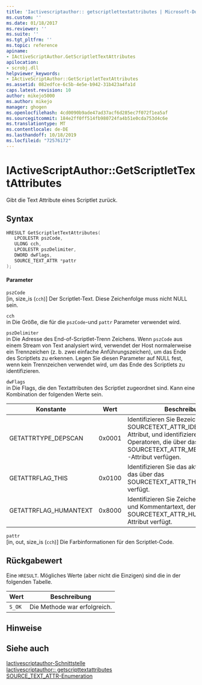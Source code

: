 ```yaml
---
title: 'Iactivescriptauthor:: getscriptlettextattributes | Microsoft-Dokumentation'
ms.custom: ''
ms.date: 01/18/2017
ms.reviewer: ''
ms.suite: ''
ms.tgt_pltfrm: ''
ms.topic: reference
apiname:
- IActiveScriptAuthor.GetScriptletTextAttributes
apilocation:
- scrobj.dll
helpviewer_keywords:
- IActiveScriptAuthor::GetScriptletTextAttributes
ms.assetid: 082edfce-6c5b-4e5e-b942-31b423a4fa1d
caps.latest.revision: 10
author: mikejo5000
ms.author: mikejo
manager: ghogen
ms.openlocfilehash: 4cd0090b9ade47ad37acf6d285ec7f072f1ea5af
ms.sourcegitcommit: 184e2ff0ff514fb980724fa4b51e0cda753d4c6e
ms.translationtype: MT
ms.contentlocale: de-DE
ms.lasthandoff: 10/18/2019
ms.locfileid: "72576172"
---
```

# <a name="iactivescriptauthorgetscriptlettextattributes"></a>IActiveScriptAuthor::GetScriptletTextAttributes
Gibt die Text Attribute eines Scriptlet zurück.  
  
## <a name="syntax"></a>Syntax  
  
```cpp
HRESULT GetScriptletTextAttributes(  
   LPCOLESTR pszCode,  
   ULONG cch,  
   LPCOLESTR pszDelimiter,  
   DWORD dwFlags,  
   SOURCE_TEXT_ATTR *pattr  
);  
```  
  
#### <a name="parameters"></a>Parameter  
 `pszCode`  
 [in, size_is (`cch`)] Der Scriptlet-Text. Diese Zeichenfolge muss nicht NULL sein.  
  
 `cch`  
 in Die Größe, die für die `pszCode`-und `pattr` Parameter verwendet wird.  
  
 `pszDelimiter`  
 in Die Adresse des End-of-Scriptlet-Trenn Zeichens. Wenn `pszCode` aus einem Stream von Text analysiert wird, verwendet der Host normalerweise ein Trennzeichen (z. b. zwei einfache Anführungszeichen), um das Ende des Scriptlets zu erkennen. Legen Sie diesen Parameter auf NULL fest, wenn kein Trennzeichen verwendet wird, um das Ende des Scriptlets zu identifizieren.  
  
 `dwFlags`  
 in Die Flags, die den Textattributen des Scriptlet zugeordnet sind. Kann eine Kombination der folgenden Werte sein.  
  
|Konstante|Wert|Beschreibung|  
|--------------|-----------|-----------------|  
|GETATTRTYPE_DEPSCAN|0x0001|Identifizieren Sie Bezeichner mit dem SOURCETEXT_ATTR_IDENTIFIER-Attribut, und identifizieren Sie Punkt Operatoren, die über das SOURCETEXT_ATTR_MEMBERLOOKUP-Attribut verfügen.|  
|GETATTRFLAG_THIS|0x0100|Identifizieren Sie das aktuelle-Objekt, das über das SOURCETEXT_ATTR_THIS-Attribut verfügt.|  
|GETATTRFLAG_HUMANTEXT|0x8000|Identifizieren Sie Zeichen folgen Inhalt und Kommentartext, der über das SOURCETEXT_ATTR_HUMANTEXT-Attribut verfügt.|  
  
 `pattr`  
 [in, out, size_is (`cch`)] Die Farbinformationen für den Scriptlet-Code.  
  
## <a name="return-value"></a>Rückgabewert  
 Eine `HRESULT`. Mögliches Werte (aber nicht die Einzigen) sind die in der folgenden Tabelle.  
  
|Wert|Beschreibung|  
|-----------|-----------------|  
|`S_OK`|Die Methode war erfolgreich.|  
  
## <a name="remarks"></a>Hinweise  
  
## <a name="see-also"></a>Siehe auch  
 [Iactivescriptauthor-Schnittstelle](../../winscript/reference/iactivescriptauthor-interface.md)    
 [Iactivescriptauthor:: getscripttextattributes](../../winscript/reference/iactivescriptauthor-getscripttextattributes.md)    
 [SOURCE_TEXT_ATTR-Enumeration](../../winscript/reference/source-text-attr-enumeration.md)